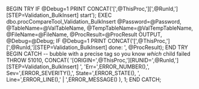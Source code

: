 BEGIN TRY
    IF @Debug=1 PRINT CONCAT('[',@ThisProc,'][',@RunId,'][STEP=Validation_BulkInsert] start');
    EXEC dbo.procCompareTool_Validation_BulkInsert
         @Password=@Password,
         @TableName=@ValTableName,
         @TempTableName=@ValTempTableName,
         @FileName=@FileName,
         @ProcResult=@ProcResult OUTPUT,
         @Debug=@Debug;
    IF @Debug=1 PRINT CONCAT('[',@ThisProc,'][',@RunId,'][STEP=Validation_BulkInsert] done: ', @ProcResult);
END TRY
BEGIN CATCH
    -- bubble with a precise tag so you know *which* child failed
    THROW 51010, CONCAT(
        '[ORIGIN=',@ThisProc,'][RUNID=',@RunId,'][STEP=Validation_BulkInsert] ',
        'Err=',ERROR_NUMBER(),', Sev=',ERROR_SEVERITY(),', State=',ERROR_STATE(),
        ', Line=',ERROR_LINE(),' | ',ERROR_MESSAGE()
    ), 1;
END CATCH;
